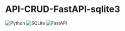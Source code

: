 # API-CRUD-FastAPI-sqlite3

   ![Python](https://img.shields.io/badge/Python%20-%2314354C.svg?style=for-the-badge&logo=python&logoColor=white)
   ![SQLite](https://img.shields.io/badge/SQLite-%2307405e.svg?style=for-the-badge&logo=sqlite&logoColor=blue)
   ![FastAPI](https://img.shields.io/badge/FastAPI-%2307405e.svg?style=for-the-badge&logo=fastapi&logoColor=white)
